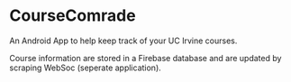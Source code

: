 # CourseComrade
An Android App to help keep track of your UC Irvine courses.

Course information are stored in a Firebase database and are updated by scraping WebSoc (seperate application). 


